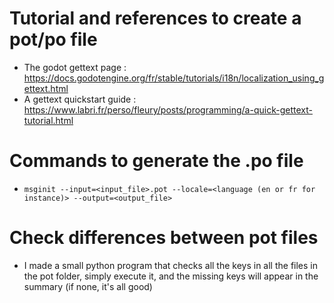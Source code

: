 # Tutorial and references to create a pot/po file
- The godot gettext page : https://docs.godotengine.org/fr/stable/tutorials/i18n/localization_using_gettext.html
- A gettext quickstart guide : https://www.labri.fr/perso/fleury/posts/programming/a-quick-gettext-tutorial.html

# Commands to generate the .po file
- `msginit --input=<input_file>.pot --locale=<language (en or fr for instance)> --output=<output_file>`

# Check differences between pot files
- I made a small python program that checks all the keys in all the files in the pot folder, simply execute it, and the missing keys will appear in the summary (if none, it's all good)